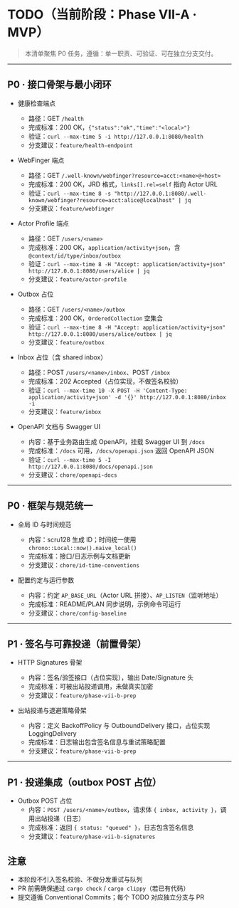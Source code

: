 # TODO（当前阶段：Phase VII-A · MVP）

> 本清单聚焦 P0 任务，遵循：单一职责、可验证、可在独立分支交付。

---

## P0 · 接口骨架与最小闭环

- 健康检查端点
  - 路径：GET `/health`
  - 完成标准：200 OK，`{"status":"ok","time":"<local>"}`
  - 验证：`curl --max-time 5 -i http://127.0.0.1:8080/health`
  - 分支建议：`feature/health-endpoint`

- WebFinger 端点
  - 路径：GET `/.well-known/webfinger?resource=acct:<name>@<host>`
  - 完成标准：200 OK，JRD 格式，`links[].rel=self` 指向 Actor URL
  - 验证：`curl --max-time 8 -s "http://127.0.0.1:8080/.well-known/webfinger?resource=acct:alice@localhost" | jq`
  - 分支建议：`feature/webfinger`

- Actor Profile 端点
  - 路径：GET `/users/<name>`
  - 完成标准：200 OK，`application/activity+json`，含 `@context/id/type/inbox/outbox`
  - 验证：`curl --max-time 8 -H "Accept: application/activity+json" http://127.0.0.1:8080/users/alice | jq`
  - 分支建议：`feature/actor-profile`

- Outbox 占位
  - 路径：GET `/users/<name>/outbox`
  - 完成标准：200 OK，`OrderedCollection` 空集合
  - 验证：`curl --max-time 8 -H "Accept: application/activity+json" http://127.0.0.1:8080/users/alice/outbox | jq`
  - 分支建议：`feature/outbox`

- Inbox 占位（含 shared inbox）
  - 路径：POST `/users/<name>/inbox`、POST `/inbox`
  - 完成标准：202 Accepted（占位实现，不做签名校验）
  - 验证：`curl --max-time 10 -X POST -H 'Content-Type: application/activity+json' -d '{}' http://127.0.0.1:8080/inbox -i`
  - 分支建议：`feature/inbox`

- OpenAPI 文档与 Swagger UI
  - 内容：基于业务路由生成 OpenAPI，挂载 Swagger UI 到 `/docs`
  - 完成标准：`/docs` 可用，`/docs/openapi.json` 返回 OpenAPI JSON
  - 验证：`curl --max-time 5 -I http://127.0.0.1:8080/docs/openapi.json`
  - 分支建议：`chore/openapi-docs`

---

## P0 · 框架与规范统一

- 全局 ID 与时间规范
  - 内容：scru128 生成 ID；时间统一使用 `chrono::Local::now().naive_local()`
  - 完成标准：接口/日志示例与文档更新
  - 分支建议：`chore/id-time-conventions`

- 配置约定与运行参数
  - 内容：约定 `AP_BASE_URL`（Actor URL 拼接）、`AP_LISTEN`（监听地址）
  - 完成标准：README/PLAN 同步说明，示例命令可运行
  - 分支建议：`chore/config-baseline`

---

## P1 · 签名与可靠投递（前置骨架）

- HTTP Signatures 骨架
  - 内容：签名/验签接口（占位实现），输出 Date/Signature 头
  - 完成标准：可被出站投递调用，未做真实加密
  - 分支建议：`feature/phase-vii-b-prep`

- 出站投递与退避策略骨架
  - 内容：定义 BackoffPolicy 与 OutboundDelivery 接口，占位实现 LoggingDelivery
  - 完成标准：日志输出包含签名信息与重试策略配置
  - 分支建议：`feature/phase-vii-b-prep`

---

## P1 · 投递集成（outbox POST 占位）

- Outbox POST 占位
  - 内容：`POST /users/<name>/outbox`，请求体 `{ inbox, activity }`，调用出站投递（日志）
  - 完成标准：返回 `{ status: "queued" }`，日志包含签名信息
  - 分支建议：`feature/phase-vii-b-signatures`

## 注意

- 本阶段不引入签名校验、不做分发重试与队列
- PR 前需确保通过 `cargo check` / `cargo clippy`（若已有代码）
- 提交遵循 Conventional Commits；每个 TODO 对应独立分支与 PR
